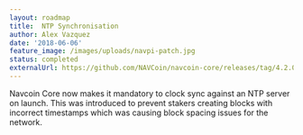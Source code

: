 ```yaml
---
layout: roadmap
title:  NTP Synchronisation
author: Alex Vazquez
date: '2018-06-06'
feature_image: /images/uploads/navpi-patch.jpg
status: completed
externalUrl: https://github.com/NAVCoin/navcoin-core/releases/tag/4.2.0/
---
```


Navcoin Core now makes it mandatory to clock sync against an NTP server on launch. This was introduced to prevent stakers creating blocks with incorrect timestamps which was causing block spacing issues for the network.
